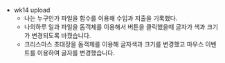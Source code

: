 - wk14 upload
  - 나는 누구인가 파일을 함수를 이용해 수입과 지출을 기록했다.
  - 나의하루 일과 파일을 돔객체를 이용해서 버튼을 클릭했을때 글자가 색과 크기가 변경되도록 바꿨습니다.
  - 크리스마스 초대장을 돔객체를 이용해 글자색과 크기를 변경했고 마우스 이벤트를 이용하여 글자를 변경했습니다.
